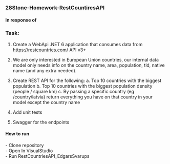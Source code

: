 <h3> 28Stone-Homework-RestCountiresAPI </h3>


<h4> In response of </h4>
<h3> Task: </h3>

1. Create a WebApi .NET 6 application that consumes data from
https://restcountries.com/ API v3+ <br />
     
2. We are only interested in European Union countries, our internal data model only
needs info on the country name, area, population, tld, native name (and any
extra needed). <br />
     
3. Create REST API for the following:
a. Top 10 countries with the biggest population
b. Top 10 countries with the biggest population density (people / square km)
c. By passing a specific country (eg /country/latvia) return everything you
have on that country in your model except the country name <br />
     
4. Add unit tests <br />
5. Swagger for the endpoints <br />



<h4> How to run </h4>
- Clone repository <br />
- Open In VisualStudio <br />
- Run RestCountriesAPI_EdgarsSvarups
